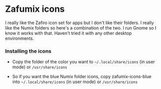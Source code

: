 
# Zafumix icons 
I really like the Zafiro icon set for apps but I don't like their folders. I really like the Numix folders so here's a combination of the two. I run Gnome so I know it works with that. Haven't tried it with any other desktop environments. 

### Installing the icons

   - Copy the folder of the color you want to `~/.local/share/icons` (in user mode) or `/usr/share/icons`  
   
   - So if you want the blue Numix folder icons, copy zafumix-icons-blue into `~/.local/share/icons` (in user mode) or `/usr/share/icons`  